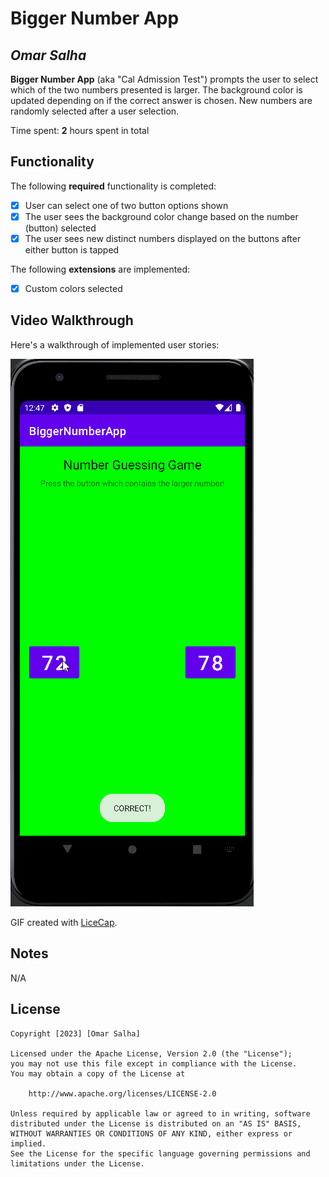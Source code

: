 # Bigger Number App

## *Omar Salha*

**Bigger Number App** (aka "Cal Admission Test") prompts the user to select which of the two numbers presented is larger. The background color is updated depending on if the correct answer is chosen. New numbers are randomly selected after a user selection.

Time spent: **2** hours spent in total

## Functionality

The following **required** functionality is completed:

* [x] User can select one of two button options shown
* [x] The user sees the background color change based on the number (button) selected
* [x] The user sees new distinct numbers displayed on the buttons after either button is tapped

The following **extensions** are implemented:

* [x] Custom colors selected

## Video Walkthrough

Here's a walkthrough of implemented user stories:

![](https://github.com/Omar-Salha/BiggerNumberApp/blob/main/BiggerNumbersAppDemo.gif)

GIF created with [LiceCap](http://www.cockos.com/licecap/).

## Notes

N/A

## License

    Copyright [2023] [Omar Salha]

    Licensed under the Apache License, Version 2.0 (the "License");
    you may not use this file except in compliance with the License.
    You may obtain a copy of the License at

        http://www.apache.org/licenses/LICENSE-2.0

    Unless required by applicable law or agreed to in writing, software
    distributed under the License is distributed on an "AS IS" BASIS,
    WITHOUT WARRANTIES OR CONDITIONS OF ANY KIND, either express or implied.
    See the License for the specific language governing permissions and
    limitations under the License.
